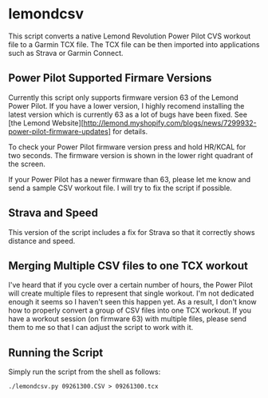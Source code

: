 # lemondcsv

This script converts a native Lemond Revolution Power Pilot CVS
workout file to a Garmin TCX file. The TCX file can be then imported
into applications such as Strava or Garmin Connect.

## Power Pilot Supported Firmare Versions

Currently this script only supports firmware version 63 of the
Lemond Power Pilot. If you have a lower version, I highly recomend
installing the latest version which is currently 63 as a lot of
bugs have been fixed. See [the Lemond Website][http://lemond.myshopify.com/blogs/news/7299932-power-pilot-firmware-updates] for details.

To check your Power Pilot firmware version press and hold HR/KCAL for
two seconds. The firmware version is shown in the lower right quadrant
of the screen.

If your Power Pilot has a newer firmware than 63, please let me
know and send a sample CSV workout file. I will try to fix the
script if possible.

## Strava and Speed

This version of the script includes a fix for Strava so that it
correctly shows distance and speed.

## Merging Multiple CSV files to one TCX workout

I've heard that if you cycle over a certain number of hours, the
Power Pilot will create multiple files to represent that single
workout. I'm not dedicated enough it seems so I haven't seen this
happen yet. As a result, I don't know how to properly convert a
group of CSV files into one TCX workout. If you have a workout 
session (on firmware 63) with multiple files, please send them
to me so that I can adjust the script to work with it.

## Running the Script

Simply run the script from the shell as follows:

    ./lemondcsv.py 09261300.CSV > 09261300.tcx


